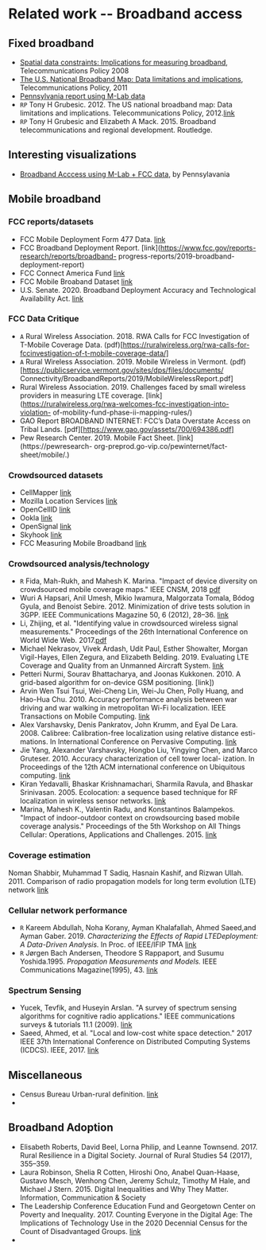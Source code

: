 # Related work -- Broadband access

## Fixed broadband
- [Spatial data constraints: Implications for measuring broadband](https://www.sciencedirect.com/science/article/pii/S0308596108000438), Telecommunications Policy 2008
- [The U.S. National Broadband Map: Data limitations and implications](), Telecommunications Policy, 2011
- [Pennsylvania report using M-Lab data](https://www.rural.palegislature.us/broadband/Broadband_Availability_and_Access_in_Rural_Pennsylvania_2019_Report.pdf)
- `RP` Tony H Grubesic. 2012. The US national broadband map: Data limitations and implications. Telecommunications Policy, 2012.[link](https://www.sciencedirect.com/science/article/abs/pii/S0308596111002266)
- `RP` Tony H Grubesic and Elizabeth A Mack. 2015. Broadband telecommunications and regional development. Routledge.

## Interesting visualizations
- [Broadband Acccess using M-Lab + FCC data](https://opentechinstitute.github.io/UnitedStatesofBroadband), by Pennsylavania

## Mobile broadband

### FCC reports/datasets
- FCC Mobile Deployment Form 477 Data. [link](https://www.fcc.gov/mobile-deployment-form-477-data)
- FCC Broadband Deployment Report.  [link](https://www.fcc.gov/reports-research/reports/broadband- progress-reports/2019-broadband-deployment-report)
- FCC Connect America Fund [link](https://www.fcc.gov/general/connect-america-fund-caf)
- FCC Mobile Broaband Dataset [link](https://www.fcc.gov/form-477-mobile-voice-and-broadband-coverage-areas)
- U.S. Senate. 2020. Broadband Deployment Accuracy and Technological Availability Act. [link](https://www.congress.gov/bill/116th-congress/house-bill/4229/text)



### FCC Data Critique
- `A` Rural Wireless Association. 2018. RWA Calls for FCC Investigation of
T-Mobile Coverage Data. (pdf)[https://ruralwireless.org/rwa-calls-for-fccinvestigation-of-t-mobile-coverage-data/]
- `A` Rural Wireless Association. 2019. Mobile Wireless in Vermont. (pdf)[https://publicservice.vermont.gov/sites/dps/files/documents/ Connectivity/BroadbandReports/2019/MobileWirelessReport.pdf]
- Rural Wireless Association. 2019. Challenges faced by small wireless providers in measuring LTE coverage. [link](https://ruralwireless.org/rwa-welcomes-fcc-investigation-into-violation- of-mobility-fund-phase-ii-mapping-rules/)
- GAO Report BROADBAND INTERNET: FCC’s Data Overstate Access on Tribal Lands. [pdf][https://www.gao.gov/assets/700/694386.pdf]
- Pew Research Center. 2019. Mobile Fact Sheet. [link](https://pewresearch- org-preprod.go-vip.co/pewinternet/fact-sheet/mobile/.)

### Crowdsourced datasets
- CellMapper [link](https://www.cellmapper.net/map)
- Mozilla Location Services [link](https://location.services.mozilla.com/)
- OpenCellID [link](https://www.opencellid.org/)
- Ookla [link](https://www.speedtest.net/ookla-5g-map)
- OpenSignal [link]()
- Skyhook [link]()
- FCC Measuring Mobile Broadband [link]()

### Crowdsourced analysis/technology
- `R` Fida, Mah-Rukh, and Mahesh K. Marina. "Impact of device diversity on crowdsourced mobile coverage maps." IEEE CNSM, 2018 [pdf](https://ieeexplore.ieee.org/iel7/8572698/8584918/08584955.pdf?casa_token=JzfvmAfUhmkAAAAA:Yr6pmCGxhoWHVapLtiHWvoc66hrWCflsfEuNjUEW54SvhispiP_uA_pryN4LZOQpIYahgD8)
- Wuri A Hapsari, Anil Umesh, Mikio Iwamura, Malgorzata Tomala, Bódog Gyula, and Benoist Sebire. 2012. Minimization of drive tests solution in 3GPP. IEEE Communications Magazine 50, 6 (2012), 28–36. [link]()
- Li, Zhijing, et al. "Identifying value in crowdsourced wireless signal measurements." Proceedings of the 26th International Conference on World Wide Web. 2017.[pdf](https://people.cs.uchicago.edu/~ravenben/publications/pdf/crowdrss-www17.pdf)
- Michael Nekrasov, Vivek Ardash, Udit Paul, Esther Showalter, Morgan Vigil-Hayes, Ellen Zegura, and Elizabeth Belding. 2019. Evaluating LTE Coverage and Quality from an Unmanned Aircraft System. [link]() 
- Petteri Nurmi, Sourav Bhattacharya, and Joonas Kukkonen. 2010. A grid-based algorithm for on-device GSM positioning. [link])
- Arvin Wen Tsui Tsui, Wei-Cheng Lin, Wei-Ju Chen, Polly Huang, and Hao-Hua Chu. 2010. Accuracy performance analysis between war driving and war walking in metropolitan Wi-Fi localization. IEEE Transactions on Mobile Computing. [link]()
- Alex Varshavsky, Denis Pankratov, John Krumm, and Eyal De Lara. 2008. Calibree: Calibration-free localization using relative distance esti- mations. In International Conference on Pervasive Computing. [link]()
- Jie Yang, Alexander Varshavsky, Hongbo Liu, Yingying Chen, and Marco Gruteser. 2010. Accuracy characterization of cell tower local- ization. In Proceedings of the 12th ACM international conference on Ubiquitous computing. [link]()
- Kiran Yedavalli, Bhaskar Krishnamachari, Sharmila Ravula, and Bhaskar Srinivasan. 2005. Ecolocation: a sequence based technique for RF localization in wireless sensor networks. [link]()
- Marina, Mahesh K., Valentin Radu, and Konstantinos Balampekos. "Impact of indoor-outdoor context on crowdsourcing based mobile coverage analysis." Proceedings of the 5th Workshop on All Things Cellular: Operations, Applications and Challenges. 2015. [link]()


### Coverage estimation
Noman Shabbir, Muhammad T Sadiq, Hasnain Kashif, and Rizwan Ullah. 2011. Comparison of radio propagation models for long term evolution (LTE) network [link]()

### Cellular network performance 
- `R` Kareem Abdullah, Noha Korany, Ayman Khalafallah, Ahmed Saeed,and Ayman Gaber. 2019.  _Characterizing the Effects of Rapid LTEDeployment: A Data-Driven Analysis._ In Proc. of IEEE/IFIP TMA [link](https://tma.roc.cnam.fr/Proceedings/TMA_Paper_13.pdf)
- `R` Jørgen Bach Andersen, Theodore S Rappaport, and Susumu Yoshida.1995. _Propagation Measurements and Models._ IEEE Communications Magazine(1995), 43. [link](http://citeseerx.ist.psu.edu/viewdoc/download?doi=10.1.1.714.4405&rep=rep1&type=pdf)

### Spectrum Sensing
- Yucek, Tevfik, and Huseyin Arslan. "A survey of spectrum sensing algorithms for cognitive radio applications." IEEE communications surveys & tutorials 11.1 (2009). [link]()
- Saeed, Ahmed, et al. "Local and low-cost white space detection." 2017 IEEE 37th International Conference on Distributed Computing Systems (ICDCS). IEEE, 2017. [link]()



## Miscellaneous
- Census Bureau Urban-rural definition. [link](https://www.census.gov/programs-surveys/geography/guidance/geo-areas/urban-rural.html)
- 


## Broadband Adoption
- Elisabeth Roberts, David Beel, Lorna Philip, and Leanne Townsend. 2017. Rural Resilience in a Digital Society. Journal of Rural Studies 54 (2017), 355–359.
- Laura Robinson, Shelia R Cotten, Hiroshi Ono, Anabel Quan-Haase, Gustavo Mesch, Wenhong Chen, Jeremy Schulz, Timothy M Hale, and Michael J Stern. 2015. Digital Inequalities and Why They Matter. Information, Communication & Society 
-  The Leadership Conference Education Fund and Georgetown Center on Poverty and Inequality. 2017. Counting Everyone in the Digital Age: The Implications of Technology Use in the 2020 Decennial Census for the Count of Disadvantaged Groups. [link](http://www.civilrightsdocs.info/pdf/reports/Counting-Everyone-in-the-Digital-Age.pdf)
- 
